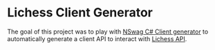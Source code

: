 # Lichess Client Generator

The goal of this project was to play with [NSwag C# Client generator](https://github.com/RicoSuter/NSwag/wiki/CSharpClientGenerator) to automatically generate a client API to interact with [Lichess API](https://lichess.org/api).
